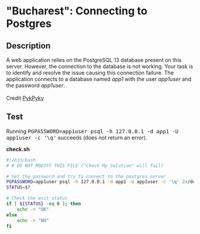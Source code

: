 # "Bucharest": Connecting to Postgres

## Description

A web application relies on the PostgreSQL 13 database present on this server. However, the connection to the database is not working. Your task is to identify and resolve the issue causing this connection failure. The application connects to a database named <i>app1</i> with the user <i>app1user</i> and the password <i>app1user</i>.<br><br>
Credit <a href="https://twitter.com/PykPyky" target="_blank">PykPyky</a>

## Test

Running <kbd>PGPASSWORD=app1user psql -h 127.0.0.1 -d app1 -U app1user -c '\q'</kbd> succeeds (does not return an error).


<b>check.sh</b>

```bash
#!/bin/bash
# # DO NOT MODIFY THIS FILE ("Check My Solution" will fail)

# Set the password and try to connect to the postgres server
PGPASSWORD=app1user psql -h 127.0.0.1 -d app1 -U app1user -c '\q' 2>/dev/null
STATUS=$?

# Check the exit status
if [ ${STATUS} -eq 0 ]; then
    echo -n "OK"
else
    echo -n "NO"
fi

```
